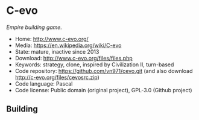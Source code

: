 # C-evo

_Empire building game._

- Home: http://www.c-evo.org/
- Media: https://en.wikipedia.org/wiki/C-evo
- State: mature, inactive since 2013
- Download: http://www.c-evo.org/files/files.php
- Keywords: strategy, clone, inspired by Civilization II, turn-based
- Code repository: https://github.com/vn971/cevo.git (and also download http://c-evo.org/files/cevosrc.zip)
- Code language: Pascal
- Code license: Public domain (original project), GPL-3.0 (Github project)

## Building
